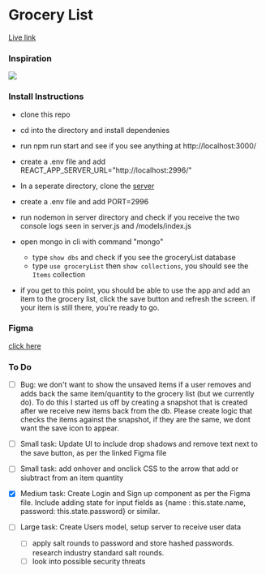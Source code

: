 # Grocery List

[Live link](https://main--venerable-cendol-3fdaaa.netlify.app/)

### Inspiration

![](https://jschris.com/41168097024a0b0e7b306a91023114b8/project.gif)

### Install Instructions

- clone this repo
- cd into the directory and install dependenies
- run npm run start and see if you see anything at http://localhost:3000/
- create a .env file and add REACT_APP_SERVER_URL="http://localhost:2996/"

- In a seperate directory, clone the [server](https://github.com/Jamelscott/groceryList-server)
- create a .env file and add PORT=2996

- run nodemon in server directory and check if you receive the two console logs seen in server.js and /models/index.js

- open mongo in cli with command "mongo"

  - type `show dbs` and check if you see the groceryList database
  - type `use groceryList` then `show collections`, you should see the `Items` collection

- if you get to this point, you should be able to use the app and add an item to the grocery list, click the save button and refresh the screen. if your item is still there, you're ready to go.

### Figma

[click here](https://www.figma.com/file/WuCQlipQIFhyiGQadXUYli/Grocery-List?t=oFABnZbMFF5K9OdC-1)

### To Do

- [ ] Bug: we don't want to show the unsaved items if a user removes and adds back the same item/quantity to the grocery list (but we currently do). To do this I started us off by creating a snapshot that is created after we receive new items back from the db. Please create logic that checks the items against the snapshot, if they are the same, we dont want the save icon to appear.

- [ ] Small task: Update UI to include drop shadows and remove text next to the save button, as per the linked Figma file
- [ ] Small task: add onhover and onclick CSS to the arrow that add or siubtract from an item quantity

- [x] Medium task: Create Login and Sign up component as per the Figma file. Include adding state for input fields as {name : this.state.name, password: this.state.password} or similar.
 
- [ ] Large task: Create Users model, setup server to receive user data
  - [ ] apply salt rounds to password and store hashed passwords. research industry standard salt rounds.
  - [ ] look into possible security threats
